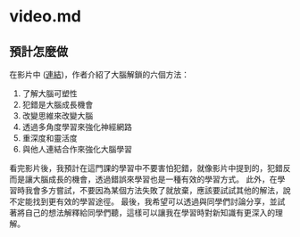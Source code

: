 # video.md

## 預計怎麼做 

在影片中 ([連結](https://www.youtube.com/watch?v=DgbSc6Ys710))，作者介紹了大腦解鎖的六個方法：

1. 了解大腦可塑性
2. 犯錯是大腦成長機會
3. 改變思維來改變大腦
4. 透過多角度學習來強化神經網路
5. 重深度和靈活度
6. 與他人連結合作來強化大腦學習

看完影片後，我預計在這門課的學習中不要害怕犯錯，就像影片中提到的，犯錯反而是讓大腦成長的機會，透過錯誤來學習也是一種有效的學習方式。
此外，在學習時我會多方嘗試，不要因為某個方法失敗了就放棄，應該要試試其他的解法，說不定能找到更有效的學習途徑。
最後，我希望可以透過與同學們討論分享，並試著將自己的想法解釋給同學們聽，這樣可以讓我在學習時對新知識有更深入的理解。
